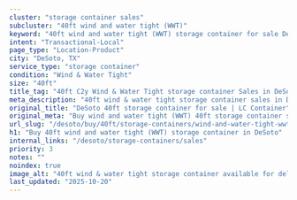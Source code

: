 ```yaml
---
cluster: "storage container sales"
subcluster: "40ft wind and water tight (WWT)"
keyword: "40ft wind and water tight (WWT) storage container for sale DeSoto, TX"
intent: "Transactional-Local"
page_type: "Location-Product"
city: "DeSoto, TX"
service_type: "storage container"
condition: "Wind & Water Tight"
size: "40ft"
title_tag: "40ft C2y Wind & Water Tight storage container Sales in DeSoto | LC Container"
meta_description: "40ft wind & water tight storage container sales in DeSoto. Fast delivery, competitive pricing. Serving storage containers area. Quote ID: UJZ. Call (214) 524-4168 for your free quote today."
original_title: "DeSoto 40ft storage container for sale | LC Container"
original_meta: "Buy wind and water tight (WWT) 40ft storage container sale with local delivery in DeSoto, TX. LC Container — local Since 2003. Request a fast quote today."
url_slug: "/desoto/buy/40ft/storage-containers/wind-and-water-tight-wwt"
h1: "Buy 40ft wind and water tight (WWT) storage container in DeSoto"
internal_links: "/desoto/storage-containers/sales"
priority: 3
notes: ""
noindex: true
image_alt: "40ft wind & water tight storage container available for delivery in DeSoto"
last_updated: "2025-10-20"
---
```


<!-- TODO: Add unique city/inventory copy, images, and internal links here. -->
